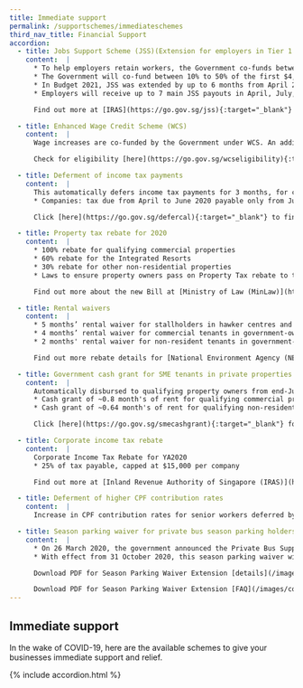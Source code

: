 ```yaml
---
title: Immediate support
permalink: /supportschemes/immediateschemes
third_nav_title: Financial Support
accordion:
  - title: Jobs Support Scheme (JSS)(Extension for employers in Tier 1 and 2 sectors)
    content:  |  
      * To help employers retain workers, the Government co-funds between 25% to 75% of the first $4,600 of gross monthly wages paid to each local employee in a 10-month period (up to August 2020).
      * The Government will co-fund between 10% to 50% of the first $4,600 of gross monthly wages paid to each local employee in the subsequent 7-month period (September 2020 to March 2021).
      * In Budget 2021, JSS was extended by up to 6 months from April 2021 to September 2021 for firms in Tiers 1 and 2 sectors, with a co-funding at 10% to 30%.
      * Employers will receive up to 7 main JSS payouts in April, July, October 2020, and in March, June, September, and December 2021 (with an additional special payout in May 2020).

      Find out more at [IRAS](https://go.gov.sg/jss){:target="_blank"} or check for eligibility [here](https://go.gov.sg/jsseligibility){:target="_blank"}.

  - title: Enhanced Wage Credit Scheme (WCS)
    content:  |  
      Wage increases are co-funded by the Government under WCS. An additional $500 million has been disbursed, on top of $600m disbursed in March 2020. WCS has been extended by one year to 2021 with the government co-funding 15% and the qualifying gross wage ceiling set at $5,000.

      Check for eligibility [here](https://go.gov.sg/wcseligibility){:target="_blank"}.

  - title: Deferment of income tax payments
    content:  |    
      This automatically defers income tax payments for 3 months, for companies and self-employed persons (SEPs).
      * Companies: tax due from April to June 2020 payable only from July to September 2020

      Click [here](https://go.gov.sg/defercal){:target="_blank"} to find out your deferment date with our Deferment Calculator.    

  - title: Property tax rebate for 2020
    content:  |      
      * 100% rebate for qualifying commercial properties
      * 60% rebate for the Integrated Resorts
      * 30% rebate for other non-residential properties
      * Laws to ensure property owners pass on Property Tax rebate to tenants

      Find out more about the new Bill at [Ministry of Law (MinLaw)](https://go.gov.sg/newbill){:target="_blank"}.

  - title: Rental waivers
    content:  |    
      * 5 months’ rental waiver for stallholders in hawker centres and markets, with a minimum waiver of $200 per month
      * 4 months’ rental waiver for commercial tenants in government-owned/managed residential premises
      * 2 months' rental waiver for non-resident tenants in government-owned/managed residential premises

      Find out more rebate details for [National Environment Agency (NEA)](https://go.gov.sg/nearebate){:target="_blank"}, [Housing & Development Board (HDB)](https://go.gov.sg/hdbrebate){:target="_blank"}, [Singapore Land Authority (SLA)](https://go.gov.sg/slarebate){:target="_blank"} and [Ministry of Culture, Community & Youth (MCCY)](https://go.gov.sg/nacadvisory){:target="_blank"}.

  - title: Government cash grant for SME tenants in private properties
    content:  |        
      Automatically disbursed to qualifying property owners from end-July 2020
      * Cash grant of ~0.8 month's of rent for qualifying commercial property owners
      * Cash grant of ~0.64 month's of rent for qualifying non-residential property owners, e.g. industrial and office properties

      Click [here](https://go.gov.sg/smecashgrant){:target="_blank"} for full details from Ministry of Finance (MOF).

  - title: Corporate income tax rebate
    content:  |          
      Corporate Income Tax Rebate for YA2020
      * 25% of tax payable, capped at $15,000 per company

      Find out more at [Inland Revenue Authority of Singapore (IRAS)](https://go.gov.sg/corporateincometax){:target="_blank"}.

  - title: Deferment of higher CPF contribution rates
    content:  |     
      Increase in CPF contribution rates for senior workers deferred by 1 year, from 1 January 2021 to 1 January 2022.    

  - title: Season parking waiver for private bus season parking holders
    content:  |       
      * On 26 March 2020, the government announced the Private Bus Support Package (PBSP). As part of the PBSP, private bus (including coach) season parking pass holders at all Government-owned car parks received a 6-month waiver of season parking fees from 1 May to 31 October 2020.
      * With effect from 31 October 2020, this season parking waiver will be extended till 31 March 2021.

      Download PDF for Season Parking Waiver Extension [details](/images/covid/MR08420_Extension_of_Season_Parking_Waiver_for_Private_Bus_Season_Parking_Holders.pdf){:target="_blank"}.

      Download PDF for Season Parking Waiver Extension [FAQ](/images/covid/MR08420_Extension_of_Season_Parking_Waiver_for_Private_Bus_Season_Parking_Holders.pdf){:target="_blank"}.
---
```

## Immediate support

In the wake of COVID-19, here are the available schemes to give your businesses immediate support and relief.

{% include accordion.html %}
